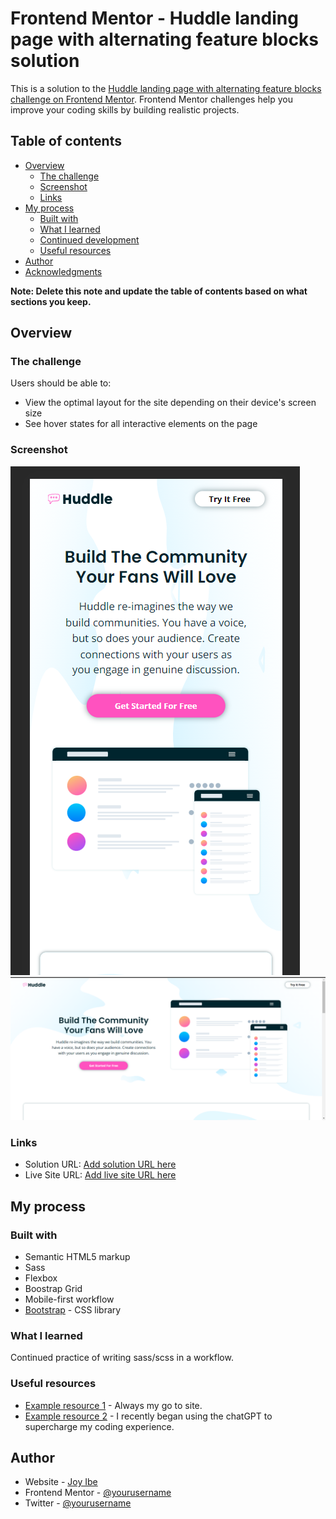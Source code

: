 # Frontend Mentor - Huddle landing page with alternating feature blocks solution

This is a solution to the [Huddle landing page with alternating feature blocks challenge on Frontend Mentor](https://www.frontendmentor.io/challenges/huddle-landing-page-with-alternating-feature-blocks-5ca5f5981e82137ec91a5100). Frontend Mentor challenges help you improve your coding skills by building realistic projects. 

## Table of contents

- [Overview](#overview)
  - [The challenge](#the-challenge)
  - [Screenshot](#screenshot)
  - [Links](#links)
- [My process](#my-process)
  - [Built with](#built-with)
  - [What I learned](#what-i-learned)
  - [Continued development](#continued-development)
  - [Useful resources](#useful-resources)
- [Author](#author)
- [Acknowledgments](#acknowledgments)

**Note: Delete this note and update the table of contents based on what sections you keep.**

## Overview

### The challenge

Users should be able to:

- View the optimal layout for the site depending on their device's screen size
- See hover states for all interactive elements on the page


### Screenshot

![](/screenshots/Huddle%20mobile.png)
![](/screenshots/Huddle-web.png)



### Links

- Solution URL: [Add solution URL here](https://github.com/DaFlusher/huddle-landing-page-with-alternating-feature-blocks-masterr)
- Live Site URL: [Add live site URL here](https://gregarious-lokum-2071df.netlify.app/)

## My process

### Built with

- Semantic HTML5 markup
- Sass
- Flexbox
- Boostrap Grid
- Mobile-first workflow
- [Bootstrap](https://getbootstrap.com/docs/5.3/getting-started/introduction/) - CSS library

### What I learned

Continued practice of writing sass/scss in a workflow. 



### Useful resources

- [Example resource 1](https://www.w3schoolscom) - Always my go to site.
- [Example resource 2](https://www.openai.com) - I recently began using the chatGPT to supercharge my coding experience.


## Author

- Website - [Joy Ibe](https://www.your-site.com)
- Frontend Mentor - [@yourusername](https://www.frontendmentor.io/profile/DaFlusher)
- Twitter - [@yourusername](https://www.twitter.com/@Joyibe17)

